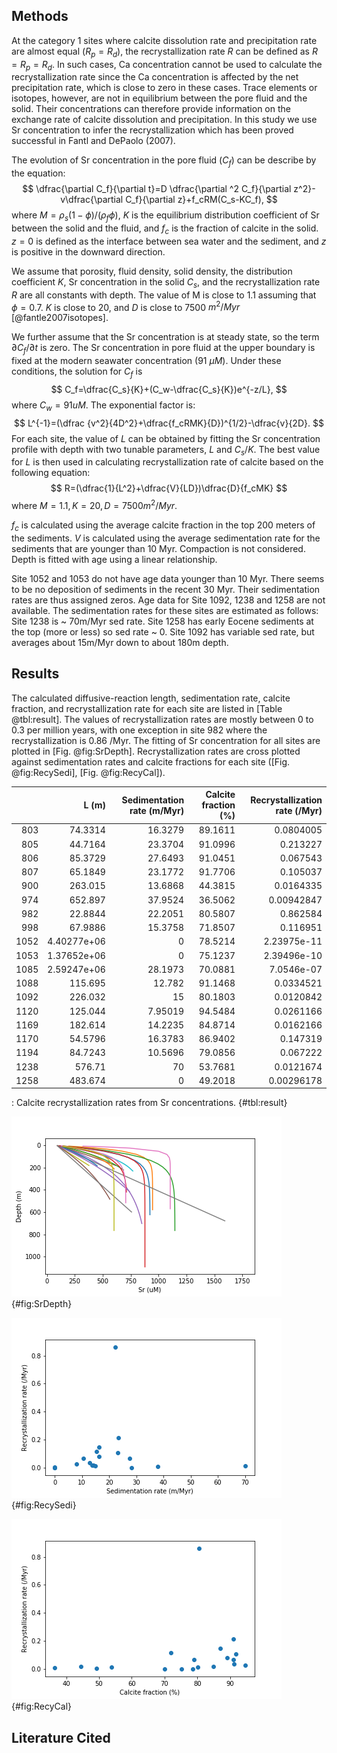 <!--
 .. title: What are the calcite recrystallization rates in deep sea sediments
 .. slug: SrRate
 .. date: 2015-04-12 21:44:25 UTC-05:00
 .. tags: Carbonate diagenesis, Ocean Drilling Projects
 .. link: 
 .. description: 
 .. type: text
 -->


Methods
-------
At the category 1 sites where calcite dissolution rate and precipitation rate are almost equal ($R_p=R_d$), the recrystallization rate $R$  can be defined as $R=R_p=R_d$. In such cases, Ca concentration cannot be used to calculate the recrystallization rate since the Ca concentration is affected by the net precipitation rate, which is close to zero in these cases. Trace elements or isotopes, however, are not in equilibrium between the pore fluid and the solid. Their concentrations can therefore provide information on the exchange rate of calcite dissolution and precipitation. In this study we use Sr concentration to infer the recrystallization which has been proved successful in Fantl and DePaolo (2007). 

The evolution of Sr concentration in the pore fluid ($C_f$) can be describe by the equation:
$$
\dfrac{\partial C_f}{\partial t}=D \dfrac{\partial ^2 C_f}{\partial z^2}-v\dfrac{\partial C_f}{\partial z}+f_cRM(C_s-KC_f),
$$
where $M=\rho_s (1-\phi)/(\rho_f \phi)$, $K$ is the equilibrium distribution coefficient of Sr between the solid and the fluid, and $f_c$ is the fraction of calcite in the solid. $z=0$ is defined as the interface between sea water and the sediment, and $z$ is positive in the downward direction. 

We assume that porosity, fluid density, solid density, the distribution coefficient $K$, Sr concentration in the solid $C_s$, and the recrystallization rate $R$ are all constants with depth. The value of M is close to 1.1 assuming that $\phi=0.7$. $K$ is close to 20, and $D$ is close to 7500 $m^2/Myr$ [@fantle2007isotopes].

We further assume that the Sr concentration is at steady state, so the term $\partial C_f/\partial t$ is zero. The Sr concentration in pore fluid at the upper boundary is fixed at the modern seawater concentration (91 $\mu M$). Under these conditions, the solution for $C_f$ is 
$$
C_f=\dfrac{C_s}{K}+(C_w-\dfrac{C_s}{K})e^{-z/L},
$$
where $C_w=91 uM$. The exponential factor is:
$$
L^{-1}=(\dfrac {v^2}{4D^2}+\dfrac{f_cRMK}{D})^{1/2}-\dfrac{v}{2D}.
$$
For each site, the value of $L$ can be obtained by fitting the Sr concentration profile with depth with two tunable parameters, $L$ and $C_s/K$. The best value for $L$ is then used in calculating recrystallization rate of calcite based on the following equation:
$$
R=(\dfrac{1}{L^2}+\dfrac{V}{LD})\dfrac{D}{f_cMK}
$$
where $M=1.1,K=20,D=7500 m^2/Myr$.

$f_c$ is calculated using the average calcite fraction in the top 200 meters of the sediments. $V$ is calculated using the average sedimentation rate for the sediments that are younger than 10 Myr. Compaction is not considered. Depth is fitted with age using a linear relationship.

Site 1052 and 1053 do not have age data younger than 10 Myr. There seems to be no deposition of sediments in the recent 30 Myr. Their sedimentation rates are thus assigned zeros. Age data for Site 1092, 1238 and 1258 are not available. The sedimentation rates for these sites are estimated as follows: Site 1238 is ~ 70m/Myr sed rate. Site 1258 has early Eocene sediments at the top (more or less) so sed rate ~ 0. Site 1092 has variable sed rate, but averages about 15m/Myr down to about 180m depth.




Results
-------

The calculated diffusive-reaction length, sedimentation rate, calcite fraction, and recrystallization rate for each site are listed in [Table @tbl:result]. The values of recrystallization rates are mostly between 0 to 0.3 per million years, with one exception in site 982 where the recrystallization is 0.86 /Myr. The fitting of Sr concentration for all sites are plotted in [Fig. @fig:SrDepth]. Recrystallization rates are cross plotted against sedimentation rates and calcite fractions for each site ([Fig. @fig:RecySedi], [Fig. @fig:RecyCal]).

|      |       L (m) | Sedimentation rate (m/Myr) | Calcite fraction (%) | Recrystallization rate (/Myr) |
| ---: | ----------: | -------------------------: | -------------------: | ----------------------------: |
|  803 |     74.3314 |                    16.3279 |              89.1611 |                     0.0804005 |
|  805 |     44.7164 |                    23.3704 |              91.0996 |                      0.213227 |
|  806 |     85.3729 |                    27.6493 |              91.0451 |                      0.067543 |
|  807 |     65.1849 |                    23.1772 |              91.7706 |                      0.105037 |
|  900 |     263.015 |                    13.6868 |              44.3815 |                     0.0164335 |
|  974 |     652.897 |                    37.9524 |              36.5062 |                    0.00942847 |
|  982 |     22.8844 |                    22.2051 |              80.5807 |                      0.862584 |
|  998 |     67.9886 |                    15.3758 |              71.8507 |                      0.116951 |
| 1052 | 4.40277e+06 |                          0 |              78.5214 |                   2.23975e-11 |
| 1053 | 1.37652e+06 |                          0 |              75.1237 |                   2.39496e-10 |
| 1085 | 2.59247e+06 |                    28.1973 |              70.0881 |                    7.0546e-07 |
| 1088 |     115.695 |                     12.782 |              91.1468 |                     0.0334521 |
| 1092 |     226.032 |                         15 |              80.1803 |                     0.0120842 |
| 1120 |     125.044 |                    7.95019 |              94.5484 |                     0.0261166 |
| 1169 |     182.614 |                    14.2235 |              84.8714 |                     0.0162166 |
| 1170 |     54.5796 |                    16.3783 |              86.9402 |                      0.147319 |
| 1194 |     84.7243 |                    10.5696 |              79.0856 |                      0.067222 |
| 1238 |      576.71 |                         70 |              53.7681 |                     0.0121674 |
| 1258 |     483.674 |                          0 |              49.2018 |                    0.00296178 |


: Calcite recrystallization rates from Sr concentrations. {#tbl:result}

![Sr concentrations with depth.](/files/Sr.png){#fig:SrDepth}

![Calcite recrystallization rates and corresponding sedimentation rates.](/files/RecrysRateVsSediRate.png){#fig:RecySedi}

![Calcite recrystallization rates and corresponding calcite fractions in the solid.](/files/RecrysRateVsCalcite.png){#fig:RecyCal}


Literature Cited
----------------



